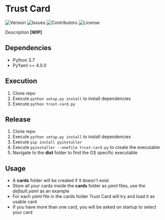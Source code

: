 # Trust Card
![Version](https://img.shields.io/github/tag/Macro303/Trust-Card.svg?label=version)
![Issues](https://img.shields.io/github/issues/Macro303/Trust-Card.svg?label=issues)
![Contributors](https://img.shields.io/github/contributors/Macro303/Trust-Card.svg?label=contributors)
![License](https://img.shields.io/github/license/Macro303/Trust-Card.svg?=label=license)

_Description_ **[WIP]**

## Dependencies
 - Python 3.7
 - PyYaml >= 4.0.0

## Execution
 1. Clone repo
 2. Execute `python setup.py install` to install dependencies
 3. Execute `python trust-card.py`
 
## Release
 1. Clone repo
 2. Execute `python setup.py install` to install dependencies
 3. Execute `pip install pyinstaller`
 4. Execute `pyinstaller --onefile trust-card.py` to create the executable
 5. Navigate to the **dist** folder to find the OS specific executable
 
## Usage
 - A **cards** folder will be created if it doesn't exist
 - Store all your cards inside the **cards** folder as _yaml_ files, use the _default.yaml_ as an example
 - For each _yaml_ file in the cards folder Trust Card will try and load it as usable card
 - If you have more than one card, you will be asked on startup to select your card
